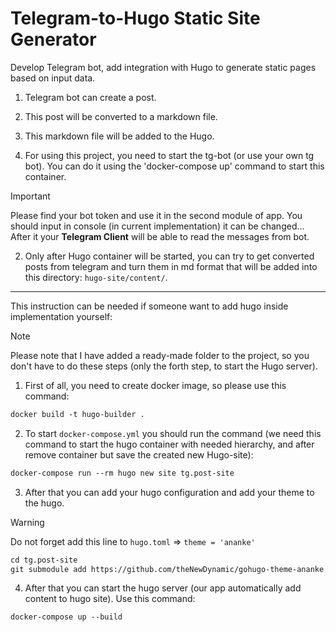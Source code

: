 # Telegram-to-Hugo Static Site Generator
Develop Telegram bot, add integration with Hugo to generate static pages based on input data.
1. Telegram bot can create a post.
2. This post will be converted to a markdown file.
3. This markdown file will be added to the Hugo.


1. For using this project, you need to start the tg-bot (or use your own tg bot). 
You can do it using the 'docker-compose up' command to start this container.
> [!IMPORTANT]
> Please find your bot token and use it in the second module of app. 
> You should input in console (in current implementation)
> it can be changed... <br>After it your <b>Telegram Client</b> will be able to read the messages from bot.
2. Only after Hugo container will be started, you can try to get converted posts from 
telegram and turn them in md format that will be added into this directory: `hugo-site/content/`.
___

This instruction can be needed if someone want to add hugo inside implementation yourself:
> [!NOTE]
> Please note that I have added a ready-made folder to the project, so you don't have to do these steps (only the forth step, to start the Hugo server).
1. First of all, you need to create docker image, so please use this command: 
```md 
docker build -t hugo-builder .
```
2. To start `docker-compose.yml` you should run the command (we need this command to start the hugo container with needed hierarchy, and after remove container but save the created new Hugo-site):
```md 
docker-compose run --rm hugo new site tg.post-site
```
3. After that you can add your hugo configuration and add your theme to the hugo.
> [!WARNING] 
> Do not forget add this line to `hugo.toml` => `theme = 'ananke'`
```md
cd tg.post-site
git submodule add https://github.com/theNewDynamic/gohugo-theme-ananke.git themes/ananke
```

4. After that you can start the hugo server (our app automatically add content to hugo site). Use this command:
```md
docker-compose up --build
```

